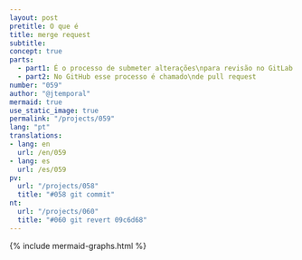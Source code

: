 ```yaml
---
layout: post
pretitle: O que é
title: merge request
subtitle:
concept: true
parts:
  - part1: É o processo de submeter alterações\npara revisão no GitLab
  - part2: No GitHub esse processo é chamado\nde pull request
number: "059"
author: "@jtemporal"
mermaid: true
use_static_image: true
permalink: "/projects/059"
lang: "pt"
translations:
- lang: en
  url: /en/059
- lang: es
  url: /es/059
pv:
  url: "/projects/058"
  title: "#058 git commit"
nt:
  url: "/projects/060"
  title: "#060 git revert 09c6d68"
---
```

{% include mermaid-graphs.html %}
